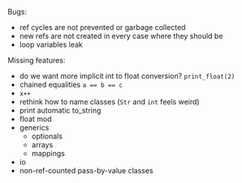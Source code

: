 Bugs:
- ref cycles are not prevented or garbage collected
- new refs are not created in every case where they should be
- loop variables leak

Missing features:
- do we want more implicit int to float conversion? `print_float(2)`
- chained equalities `a == b == c`
- `x++`
- rethink how to name classes (`Str` and `int` feels weird)
- print automatic to_string
- float mod
- generics
    - optionals
    - arrays
    - mappings
- io
- non-ref-counted pass-by-value classes

